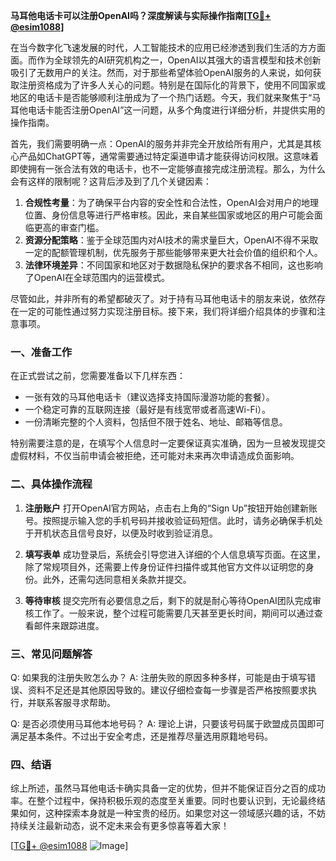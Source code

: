 **马耳他电话卡可以注册OpenAI吗？深度解读与实际操作指南[[TG💪+ @esim1088](https://t.me/s/esim1088)]**

在当今数字化飞速发展的时代，人工智能技术的应用已经渗透到我们生活的方方面面。而作为全球领先的AI研究机构之一，OpenAI以其强大的语言模型和技术创新吸引了无数用户的关注。然而，对于那些希望体验OpenAI服务的人来说，如何获取注册资格成为了许多人关心的问题。特别是在国际化的背景下，使用不同国家或地区的电话卡是否能够顺利注册成为了一个热门话题。今天，我们就来聚焦于“马耳他电话卡能否注册OpenAI”这一问题，从多个角度进行详细分析，并提供实用的操作指南。

首先，我们需要明确一点：OpenAI的服务并非完全开放给所有用户，尤其是其核心产品如ChatGPT等，通常需要通过特定渠道申请才能获得访问权限。这意味着即使拥有一张合法有效的电话卡，也不一定能够直接完成注册流程。那么，为什么会有这样的限制呢？这背后涉及到了几个关键因素：

1. **合规性考量**：为了确保平台内容的安全性和合法性，OpenAI会对用户的地理位置、身份信息等进行严格审核。因此，来自某些国家或地区的用户可能会面临更高的审查门槛。
2. **资源分配策略**：鉴于全球范围内对AI技术的需求量巨大，OpenAI不得不采取一定的配额管理机制，优先服务于那些能够带来更大社会价值的组织和个人。
3. **法律环境差异**：不同国家和地区对于数据隐私保护的要求各不相同，这也影响了OpenAI在全球范围内的运营模式。

尽管如此，并非所有的希望都破灭了。对于持有马耳他电话卡的朋友来说，依然存在一定的可能性通过努力实现注册目标。接下来，我们将详细介绍具体的步骤和注意事项。

### 一、准备工作

在正式尝试之前，您需要准备以下几样东西：
- 一张有效的马耳他电话卡（建议选择支持国际漫游功能的套餐）。
- 一个稳定可靠的互联网连接（最好是有线宽带或者高速Wi-Fi）。
- 一份清晰完整的个人资料，包括但不限于姓名、地址、邮箱等信息。

特别需要注意的是，在填写个人信息时一定要保证真实准确，因为一旦被发现提交虚假材料，不仅当前申请会被拒绝，还可能对未来再次申请造成负面影响。

### 二、具体操作流程

1. **注册账户**
   打开OpenAI官方网站，点击右上角的“Sign Up”按钮开始创建新账号。按照提示输入您的手机号码并接收验证码短信。此时，请务必确保手机处于开机状态且信号良好，以便及时收到验证消息。

2. **填写表单**
   成功登录后，系统会引导您进入详细的个人信息填写页面。在这里，除了常规项目外，还需要上传身份证件扫描件或其他官方文件以证明您的身份。此外，还需勾选同意相关条款并提交。

3. **等待审核**
   提交完所有必要信息之后，剩下的就是耐心等待OpenAI团队完成审核工作了。一般来说，整个过程可能需要几天甚至更长时间，期间可以通过查看邮件来跟踪进度。

### 三、常见问题解答

Q: 如果我的注册失败怎么办？
A: 注册失败的原因多种多样，可能是由于填写错误、资料不足还是其他原因导致的。建议仔细检查每一步骤是否严格按照要求执行，并联系客服寻求帮助。

Q: 是否必须使用马耳他本地号码？
A: 理论上讲，只要该号码属于欧盟成员国即可满足基本条件。不过出于安全考虑，还是推荐尽量选用原籍地号码。

### 四、结语

综上所述，虽然马耳他电话卡确实具备一定的优势，但并不能保证百分之百的成功率。在整个过程中，保持积极乐观的态度至关重要。同时也要认识到，无论最终结果如何，这种探索本身就是一种宝贵的经历。如果您对这一领域感兴趣的话，不妨持续关注最新动态，说不定未来会有更多惊喜等着大家！

[[TG💪+ @esim1088](https://t.me/s/esim1088) ![Image](https://i.postimg.cc/4NQfJmqS/Snipaste-2025-05-13-00-14-12.png)]